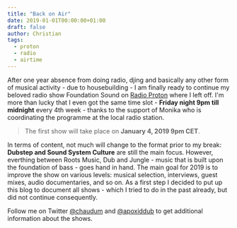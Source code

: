 ```yaml
---
title: "Back on Air"
date: 2019-01-01T00:00:00+01:00
draft: false
author: Christian
tags:
  - proton
  - radio
  - airtime
---
```


After one year absence from doing radio, djing and basically any other form of musical
activity - due to housebuilding - I am finally ready to continue my beloved radio show
Foundation Sound on [Radio Proton](http://radioproton.at) where I left off. I'm more
than lucky that I even got the same time slot - **Friday night 9pm till midnight** every
4th week - thanks to the support of Monika who is coordinating the programme at the
local radio station.

> The first show will take place on **January 4, 2019 9pm CET**.

In terms of content, not much will change to the format prior to my break: **Dubstep and
Sound System Culture** are still the main focus. However, everthing between Roots Music,
Dub and Jungle - music that is built upon the foundation of bass - goes hand in hand.
The main goal for 2019 is to improve the show on various levels: musical selection,
interviews, guest mixes, audio documentaries, and so on.  As a first step I decided to
put up this blog to document all shows - which I tried to do in the past already, but
did not continue consequently.

Follow me on Twitter [@chaudum](https://twitter.com/chaudum) and
[@apoxiddub](https://twitter.com/apoxiddub) to get additional information about the
shows.
